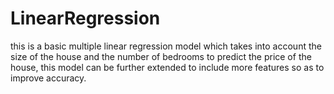 # LinearRegression

this is a basic multiple linear regression model which takes into account the size of the house and the number of bedrooms to predict the price of the house, this model can be further extended to include more features so as to improve accuracy.
